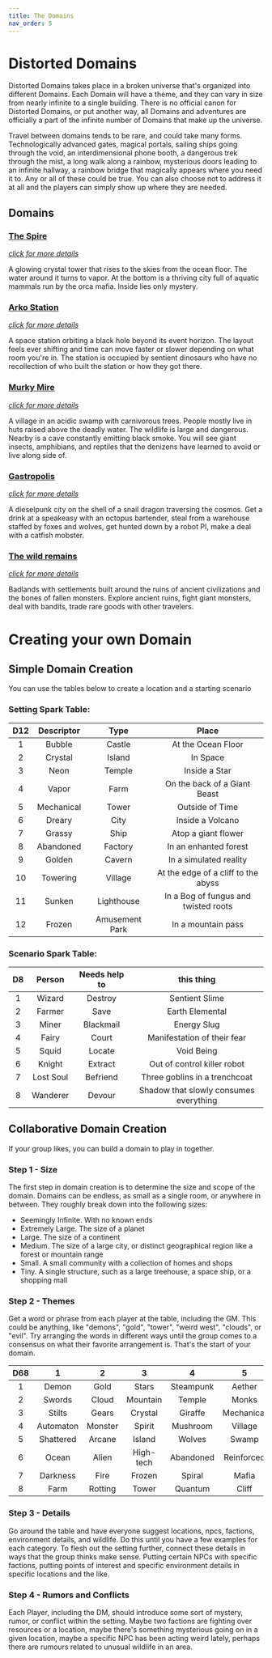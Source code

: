 ```yaml
---
title: The Domains
nav_order: 5
---
```

<script>
if (window.matchMedia && window.matchMedia('(prefers-color-scheme: dark)').matches) {
    jtd.setTheme('dark')
}
</script>
# Distorted Domains

Distorted Domains takes place in a broken universe that's organized into different Domains. Each Domain will have a theme, and they can vary in size from nearly infinite to a single building. There is no official canon for Distorted Domains, or put another way, all Domains and adventures are officially a part of the infinite number of Domains that make up the universe. 

Travel between domains tends to be rare, and could take many forms. Technologically advanced gates, magical portals, sailing ships going through the void, an interdimensional phone booth, a dangerous trek through the mist, a long walk along a rainbow, mysterious doors leading to an infinite hallway, a rainbow bridge that magically appears where you need it to. Any or all of these could be true. You can also choose not to address it at all and the players can simply show up where they are needed.



## Domains

### [The Spire](setting/the-spire)

*[click for more details](setting/the-spire)*

A glowing crystal tower that rises to the skies from the ocean floor. The water around it turns to vapor. At the bottom is a thriving city full of aquatic mammals run by the orca mafia. Inside lies only mystery.


### [Arko Station](setting/arko-station)

*[click for more details](setting/arko-station)*

A space station orbiting a black hole beyond its event horizon. The layout feels ever shifting and time can move faster or slower depending on what room you're in. The station is occupied by sentient dinosaurs who have no recollection of who built the station or how they got there.

### [Murky Mire](setting/murky-mire)

*[click for more details](setting/murky-mire)*

A village in an acidic swamp with carnivorous trees. People mostly live in huts raised above the deadly water. The wildlife is large and dangerous. Nearby is a cave constantly emitting black smoke. You will see giant insects, amphibians, and reptiles that the denizens have learned to avoid or live along side of.

### [Gastropolis](setting/gastropolis)

*[click for more details](setting/gastropolis)*

A dieselpunk city on the shell of a snail dragon traversing the cosmos. Get a drink at a speakeasy with an octopus bartender, steal from a warehouse staffed by foxes and wolves, get hunted down by a robot PI, make a deal with a catfish mobster.

### [The wild remains](setting/wild-remains)

*[click for more details](setting/wild-remains)*

Badlands with settlements built around the ruins of ancient civilizations and the bones of fallen monsters. Explore ancient ruins, fight giant monsters, deal with bandits, trade rare goods with other travelers.

# Creating your own Domain

## Simple Domain Creation

You can use the tables below to create a location and a starting scenario

### Setting Spark Table:

D12 | Descriptor | Type    | Place  |
:-: | :-:        | :-:     | :-:
1   | Bubble     | Castle  | At the Ocean Floor
2   | Crystal    | Island  | In Space
3   | Neon       | Temple  | Inside a Star
4   | Vapor      | Farm    | On the back of a Giant Beast
5   | Mechanical | Tower   | Outside of Time
6   | Dreary     | City    | Inside a Volcano
7   | Grassy     | Ship    | Atop a giant flower
8   | Abandoned  | Factory | In an enhanted forest
9   | Golden     | Cavern  | In a simulated reality
10  | Towering   | Village | At the edge of a cliff to the abyss
11  | Sunken     | Lighthouse | In a Bog of fungus and twisted roots
12  | Frozen     | Amusement Park | In a mountain pass

### Scenario Spark Table:

D8  | Person | Needs help to | this thing
:-: | :----: | :-----------: | :-----------:
1   | Wizard | Destroy       | Sentient Slime
2   | Farmer | Save          | Earth Elemental
3   | Miner  | Blackmail     | Energy Slug
4   | Fairy  | Court         | Manifestation of their fear
5   | Squid  | Locate        | Void Being
6   | Knight  | Extract      | Out of control killer robot
7   | Lost Soul | Befriend   | Three goblins in a trenchcoat
8   | Wanderer  | Devour     | Shadow that slowly consumes everything

## Collaborative Domain Creation

If your group likes, you can build a domain to play in together.

### Step 1 - Size

The first step in domain creation is to determine the size and scope of the domain. Domains can be endless, as small as a single room, or anywhere in between. They roughly break down into the following sizes:
- Seemingly Infinite. With no known ends
- Extremely Large. The size of a planet
- Large. The size of a continent
- Medium. The size of a large city, or distinct geographical region like a forest or mountain range
- Small. A small community with a collection of homes and shops
- Tiny. A single structure, such as a large treehouse, a space ship, or a shopping mall

### Step 2 - Themes

Get a word or phrase from each player at the table, including the GM. This could be anything, like "demons", "gold", "tower", "weird west", "clouds", or "evil". Try arranging the words in different ways until the group comes to a consensus on what their favorite arrangement is. That's the start of your domain. 


D68 | 1 |  2 |  3 |  4 |  5 |  6
:-: | :-: | :-: | :-: | :-: | :-: | :-:
1  | Demon	|	Gold	|	Stars	|	Steampunk	|	Aether	|	Revolution
2  | Swords	|	Cloud	|	Mountain	|	Temple	|	Monks	|	River	
3  | Stilts	|	Gears	|	Crystal	|	Giraffe	|	Mechanical	|	Gateway
4  | Automaton	|	Monster	|	Spirit	|	Mushroom	|	Village	|	Boat
5  | Shattered	|	Arcane	|	Island	|	Wolves	|	Swamp	|	Fortress
6  | Ocean	|	Alien	|	High-tech	|	Abandoned	|	Reinforced	|	Walking
7  | Darkness	|	Fire	|	Frozen	|	Spiral	|	Mafia	|	Corporation	
8  | Farm	|	Rotting	|	Tower	|	Quantum	|	Cliff	|	Hut

### Step 3 - Details

Go around the table and have everyone suggest locations, npcs, factions, environment details, and wildlife. Do this until you have a few examples for each category. To flesh out the setting further, connect these details in ways that the group thinks make sense. Putting certain NPCs with specific factions, putting points of interest and specific environment details in specific locations and the like.

### Step 4 - Rumors and Conflicts

Each Player, including the DM, should introduce some sort of mystery, rumor, or conflict within the setting. Maybe two factions are fighting over resources or a location, maybe there's something mysterious going on in a given location, maybe a specific NPC has been acting weird lately, perhaps there are rumours related to unusual wildlife in an area.
